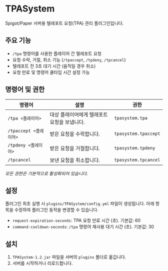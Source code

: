 
# TPASystem

Spigot/Paper 서버용 텔레포트 요청(TPA) 관리 플러그인입니다.

## 주요 기능

- `/tpa` 명령어를 사용한 플레이어 간 텔레포트 요청
- 요청 수락, 거절, 취소 기능 (`/tpaccept`, `/tpdeny`, `/tpcancel`)
- 텔레포트 전 3초 대기 시간 (움직일 경우 취소)
- 요청 만료 및 명령어 쿨타임 시간 설정 가능

## 명령어 및 권한

| 명령어 | 설명 | 권한 |
| --- | --- | --- |
| `/tpa <플레이어>` | 대상 플레이어에게 텔레포트 요청을 보냅니다. | `tpasystem.tpa` |
| `/tpaccept <플레이어>` | 받은 요청을 수락합니다. | `tpasystem.tpaccept` |
| `/tpdeny <플레이어>` | 받은 요청을 거절합니다. | `tpasystem.tpdeny` |
| `/tpcancel` | 보낸 요청을 취소합니다. | `tpasystem.tpcancel` |

*모든 권한은 기본적으로 활성화되어 있습니다.*

## 설정

플러그인 최초 실행 시 `plugins/TPASystem/config.yml` 파일이 생성됩니다. 아래 항목을 수정하여 플러그인 동작을 변경할 수 있습니다.

- `request-expiration-seconds`: TPA 요청 만료 시간 (초). 기본값: 60
- `command-cooldown-seconds`: `/tpa` 명령어 재사용 대기 시간 (초). 기본값: 30

## 설치

1. `TPASystem-1.2.jar` 파일을 서버의 `plugins` 폴더로 옮깁니다.
2. 서버를 시작하거나 리로드합니다.
